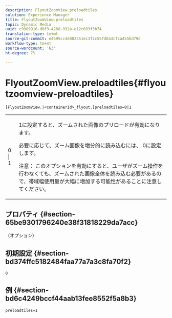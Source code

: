 ```yaml
---
description: FlyoutZoomView.preloadtiles
solution: Experience Manager
title: FlyoutZoomView.preloadtiles
topic: Dynamic Media
uuid: c9989916-d0f3-4268-932a-e12c693f5b74
translation-type: tm+mt
source-git-commit: e4695cc4e882351ec3f2c55fd8a3cfca455bd79d
workflow-type: tm+mt
source-wordcount: '63'
ht-degree: 7%

---
```



# FlyoutZoomView.preloadtiles{#flyoutzoomview-preloadtiles}

`[FlyoutZoomView.|<containerId>_flyout.]preloadtiles=0|1`

<table id="table_E314540D347D47699C04EB80D20C0721"> 
 <tbody> 
  <tr> 
   <td colname="col1"> <p> <span class="codeph"> 0 | 1</span> </p> </td> 
   <td colname="col2"> <p> <span class="codeph"> 1</span>に設定すると、ズームされた画像のプリロードが有効になります。 </p> <p>必要に応じて、ズーム画像を増分的に読み込むには、<span class="codeph"> 0</span>に設定します。 </p> <p> <p>注意： このオプションを有効にすると、ユーザがズーム操作を行わなくても、ズームされた画像全体を読み込む必要があるので、帯域幅使用量が大幅に増加する可能性があることに注意してください。 </p> </p> </td> 
  </tr> 
 </tbody> 
</table>

## プロパティ {#section-65be9301796240e38f31818229da7acc}

（オプション）

## 初期設定 {#section-bd374ffc5182484faa77a7a3c8fa70f2}

`0`

## 例 {#section-bd6c4249bccf44aab13fee8552f5a8b3}

`preloadtiles=1`
